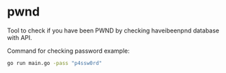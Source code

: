 # pwnd
Tool to check if you have been PWND by checking haveibeenpnd database with API.

Command for checking password example:
```bash
go run main.go -pass "p4ssw0rd"
```
